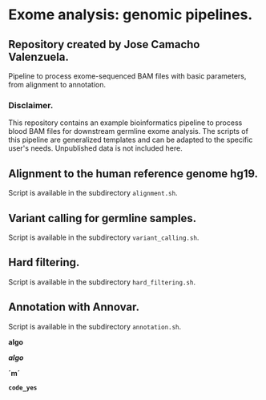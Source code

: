 # Exome analysis: genomic pipelines.
## Repository created by Jose Camacho Valenzuela.
Pipeline to process exome-sequenced BAM files with basic parameters, from alignment to annotation.

### Disclaimer.
This repository contains an example bioinformatics pipeline to process blood BAM files for downstream germline exome analysis. The scripts of this pipeline are generalized templates and can be adapted to the specific user's needs. Unpublished data is not included here.


## Alignment to the human reference genome hg19.
Script is available in the subdirectory `alignment.sh`.

## Variant calling for germline samples.
Script is available in the subdirectory `variant_calling.sh`.

## Hard filtering.
Script is available in the subdirectory `hard_filtering.sh`.

## Annotation with Annovar.
Script is available in the subdirectory `annotation.sh`.


<b> algo </i>

<i>algo</i>

´m´

`code_yes`

